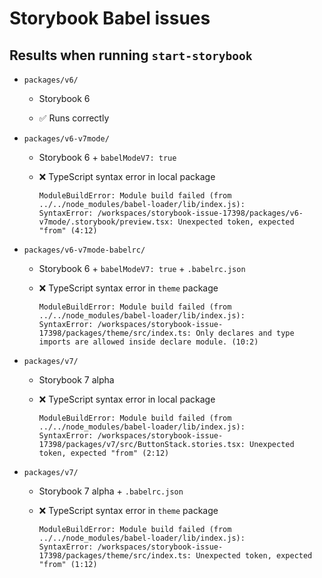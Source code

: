 # Storybook Babel issues

## Results when running `start-storybook`

- `packages/v6/`

  - Storybook 6

  - ✅ Runs correctly

- `packages/v6-v7mode/`

  - Storybook 6 + `babelModeV7: true`

  - ❌ TypeScript syntax error in local package

    ```
    ModuleBuildError: Module build failed (from ../../node_modules/babel-loader/lib/index.js):
    SyntaxError: /workspaces/storybook-issue-17398/packages/v6-v7mode/.storybook/preview.tsx: Unexpected token, expected "from" (4:12)
    ```

- `packages/v6-v7mode-babelrc/`

  - Storybook 6 + `babelModeV7: true` + `.babelrc.json`

  - ❌ TypeScript syntax error in `theme` package

    ```
    ModuleBuildError: Module build failed (from ../../node_modules/babel-loader/lib/index.js):
    SyntaxError: /workspaces/storybook-issue-17398/packages/theme/src/index.ts: Only declares and type imports are allowed inside declare module. (10:2)
    ```

- `packages/v7/`

  - Storybook 7 alpha

  - ❌ TypeScript syntax error in local package

    ```
    ModuleBuildError: Module build failed (from ../../node_modules/babel-loader/lib/index.js):
    SyntaxError: /workspaces/storybook-issue-17398/packages/v7/src/ButtonStack.stories.tsx: Unexpected token, expected "from" (2:12)
    ```

- `packages/v7/`

  - Storybook 7 alpha + `.babelrc.json`

  - ❌ TypeScript syntax error in `theme` package

    ```
    ModuleBuildError: Module build failed (from ../../node_modules/babel-loader/lib/index.js):
    SyntaxError: /workspaces/storybook-issue-17398/packages/theme/src/index.ts: Unexpected token, expected "from" (1:12)
    ```
